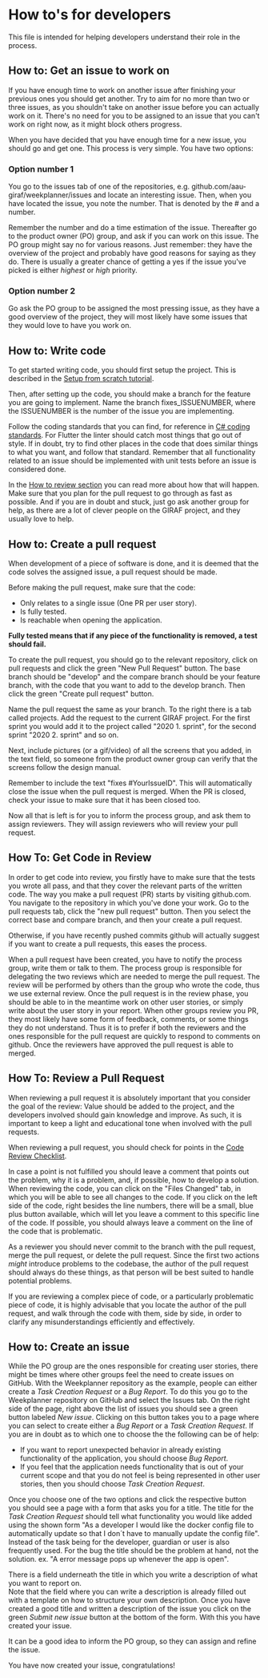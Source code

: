 # How to's for developers

This file is intended for helping developers understand their role in the
process.

## How to: Get an issue to work on

If you have enough time to work on another issue after finishing your previous
ones you should get another.
Try to aim for no more than two or three issues, as you shouldn't take on
another issue before you can actually work on it.
There's no need for you to be assigned to an issue that you can't work on right
now, as it might block others progress.

When you have decided that you have enough time for a new issue, you should go
and get one.
This process is very simple.
You have two options:

### Option number 1

You go to the issues tab of one of the repositories, e.g. github.com/aau-giraf/weekplanner/issues
and locate an interesting issue.
Then, when you have located the issue, you note the number.
That is denoted by the # and a number.

Remember the number and do a time estimation of the issue.
Thereafter go to the product owner (PO) group, and ask if you can work on this
issue.
The PO group might say no for various reasons.
Just remember: they have the overview of the project and probably have good
reasons for saying as they do.
There is usually a greater chance of getting a yes if the issue you've picked
is either *highest* or *high* priority.

### Option number 2

Go ask the PO group to be assigned the most pressing issue, as they have a good
overview of the project, they will most likely have some issues that they would
love to have you work on.

## How to: Write code

To get started writing code, you should first setup the project.
This is described in the [Setup from scratch tutorial](../../Development/Apps/setup_from_scratch.md).

Then, after setting up the code, you should make a branch for the feature you
are going to implement.
Name the branch fixes_ISSUENUMBER, where the ISSUENUMBER is the number of the
issue you are implementing.

Follow the coding standards that you can find, for reference in [C# coding standards](../../Development/Coding_Standards/coding_standard.md).
For Flutter the linter should catch most things that go out of style.
If in doubt, try to find other places in the code that does similar things to
what you want, and follow that standard.
Remember that all functionality related to an issue should be implemented with
unit tests before an issue is considered done.

In the [How to review section](#how-to-review-a-pull-request) you can read more
about how that will happen.
Make sure that you plan for the pull request to go through as fast as possible.
And if you are in doubt and stuck, just go ask another group for help, as there
are a lot of clever people on the GIRAF project, and they usually love to help.

## How to: Create a pull request

When development of a piece of software is done, and it is deemed that
the code solves the assigned issue, a pull request should be made.

Before making the pull request, make sure that the code:

- Only relates to a single issue (One PR per user story).
- Is fully tested.
- Is reachable when opening the application.

**Fully tested means that if any piece of the functionality is removed, a test
should fail.**

To create the pull request, you should go to the relevant repository, click on
pull requests and click the green "New Pull Request" button. The base branch
should be "develop" and the compare branch should be your feature branch, with
the code that you want to add to the develop branch. Then click the green 
"Create pull request" button.

Name the pull request the same as your branch. To the right there is a tab
called projects. Add the request to the current GIRAF project. For the first
sprint you would add it to the project called "2020 1. sprint", for the second
sprint "2020 2. sprint" and so on.   

Next, include pictures (or a gif/video) of all the screens that you added, in
the text field, so someone from the product owner group can verify that the
screens follow the design manual.

Remember to include the text "fixes \#YourIssueID". This will automatically
close the issue when the pull request is merged.
When the PR is closed, check your issue to make sure that it has been closed
too.

Now all that is left is for you to inform the process group, and ask them to
assign reviewers. They will assign reviewers who will review your pull request.

## How To: Get Code in Review

In order to get code into review, you firstly have to make sure that the tests
you wrote all pass, and that they cover the relevant parts of the written code.
The way you make a pull request (PR) starts by visiting github.com. You navigate
to the repository in which you've done your work. Go to the pull requests tab,
click the "new pull request" button. Then you select the correct base and
compare branch, and then your create a pull request.

Otherwise, if you have recently pushed commits github will actually suggest if
you want to create a pull requests, this eases the process. 

When a pull request have been created, you have to notify the process group,
write them or talk to them. The process group is responsible for delegating the
two reviews which are needed to merge the pull request.
The review will be performed by others than the group who wrote the code, thus
we use external review.
Once the pull request is in the review phase, you should be able to in the
meantime work on other user stories, or simply write about the user story in
your report.
When other groups review you PR, they most likely have some form of feedback,
comments, or some things they do not understand.
Thus it is to prefer if both the reviewers and the ones responsible for the pull
request are quickly to respond to comments on github.
Once the reviewers have approved the pull request is able to merged.

## How To: Review a Pull Request

When reviewing a pull request it is absolutely important that you consider the
goal of the review: Value should be added to the project, and the developers
involved should gain knowledge and improve.
As such, it is important to keep a light and educational tone when involved with
the pull requests.

When reviewing a pull request, you should check for points in the
[Code Review Checklist](../review_checklists/review_checklist_code.md).

In case a point is not fulfilled you should leave a comment that points out the
problem, why it is a problem, and, if possible, how to develop a solution. When
reviewing the code, you can click on the "Files Changed" tab, in which you will
be able to see all changes to the code. If you click on the left side of the
code, right besides the line numbers, there will be a small, blue plus button
available, which will let you leave a comment to this specific line of the code.
If possible, you should always leave a comment on the line of the code that is
problematic.

As a reviewer you should never commit to the branch with the pull request, merge
the pull request, or delete the pull request. Since the first two actions
*might* introduce problems to the codebase, the author of the pull request
should always do these things, as that person will be best suited to handle
potential problems.

If you are reviewing a complex piece of code, or a particularly problematic
piece of code, it is highly advisable that you locate the author of the pull
request, and walk through the code with them, side by side, in order to clarify
any misunderstandings efficiently and effectively.

## How to: Create an issue

While the PO group are the ones responsible for creating user stories, there
might be times where other groups feel the need to create issues on GitHub.
With the Weekplanner repository as the example, people can either create a
*Task Creation Request* or a *Bug Report*. To do this you go to the Weekplanner
repository on GitHub and select the Issues tab. On the right side of the page,
right above the list of issues you should see a green button labeled
*New issue*. Clicking on this button takes you to a page where you can select to
create either a *Bug Report* or a *Task Creation Request*. If you are in doubt
as to which one to choose the the following can be of help:

- If you want to report unexpected behavior in already existing functionality of
  the application, you should choose *Bug Report*.
- If you feel that the application needs functionality that is out of your
  current scope and that you do not feel is being represented in other user
  stories, then you should choose *Task Creation Request*.

Once you choose one of the two options and click the respective button you
should see a page with a form that asks you for a title.
The title for the *Task Creation Request* should tell what functionality you
would like added using the shown form "As a developer I would like the docker
config file to automatically update so that I don´t have to manually update the
config file". 
Instead of the task being for the developer, guardian or user is also frequently
used.
For the bug the title should be the problem at hand, not the solution. ex. "A
error message pops up whenever the app is open".
  
There is a field underneath the title in which you write a description of what
you want to report on.  
Note that the field where you can write a description is already filled out with
a template on how to structure your own description. 
Once you have created a good title and written a description of the issue you
click on the green *Submit new issue* button at the bottom of the form. With
this you have created your issue.

It can be a good idea to inform the PO group, so they can assign and refine the
issue.

You have now created your issue, congratulations!
